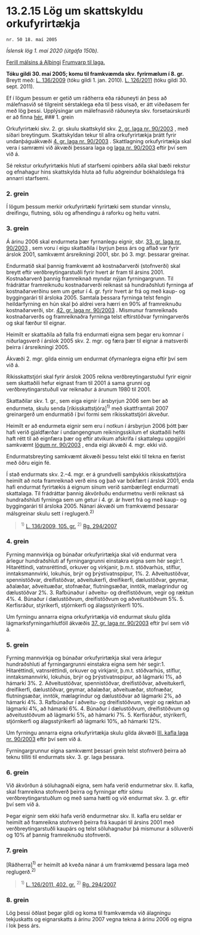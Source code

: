 # 13.2.15 Lög um skattskyldu orkufyrirtækja

`nr. 50 18. maí 2005`

_Íslensk lög 1. maí 2020 (útgáfa 150b)._

[Ferill málsins á Alþingi](https://www.althingi.is/thingstorf/thingmalalistar-eftir-thingum/ferill/?ltg=131&mnr=364)
[Frumvarp til laga.](https://www.althingi.is/altext/131/s/0419.html)

**Tóku gildi 30. maí 2005; komu til framkvæmda skv. fyrirmælum í 8. gr.**
Breytt með:
[L. 136/2009](https://althingi.is/altext/stjt/2009.136.html) (tóku gildi 1. jan. 2010).
[L. 126/2011](https://althingi.is/altext/stjt/2011.126.html) (tóku gildi 30. sept. 2011).

Ef í lögum þessum er getið um ráðherra eða ráðuneyti án þess að málefnasvið sé tilgreint sérstaklega eða til þess vísað, er átt viðeðasem fer með lög þessi. Upplýsingar um málefnasvið ráðuneyta skv. forsetaúrskurði er að finna [hér.](2018119.md) ### 1. grein



Orkufyrirtæki skv. 2. gr. skulu skattskyld skv. [2. gr. laga nr. 90/2003](2003090.md#G2) , með síðari breytingum. Skattskyldan tekur til allra orkufyrirtækja þrátt fyrir undanþáguákvæði [4. gr. laga nr. 90/2003](2003090.md#G4) . Skattlagning orkufyrirtækja skal vera í samræmi við ákvæði þessara laga og [laga nr. 90/2003](2003090.md) eftir því sem við á.

Sé rekstur orkufyrirtækis hluti af starfsemi opinbers aðila skal bæði rekstur og efnahagur hins skattskylda hluta að fullu aðgreindur bókhaldslega frá annarri starfsemi.

### 2. grein



Í lögum þessum merkir orkufyrirtæki fyrirtæki sem stundar vinnslu, dreifingu, flutning, sölu og afhendingu á raforku og heitu vatni.

### 3. grein



Á árinu 2006 skal endurmeta þær fyrnanlegu eignir, sbr. [33. gr. laga nr. 90/2003](2003090.md#G33) , sem voru í eigu skattaðila í byrjun þess árs og aflað var fyrir árslok 2001, samkvæmt ársreikningi 2001, sbr. þó 3. mgr. þessarar greinar.

Endurmatið skal þannig framkvæmt að kostnaðarverði (stofnverði) skal breytt eftir verðbreytingarstuðli fyrir hvert ár fram til ársins 2001. Kostnaðarverð þannig framreiknað myndar nýjan fyrningargrunn. Til frádráttar framreiknuðu kostnaðarverði reiknast sá hundraðshluti fyrninga af kostnaðarverðinu sem um getur í 4. gr. fyrir hvert ár frá og með kaup- og byggingarári til ársloka 2005. Samtala þessara fyrninga telst fengin heildarfyrning en hún skal þó aldrei vera hærri en 90% af framreiknuðu kostnaðarverði, sbr. [42. gr. laga nr. 90/2003](2003090.md#G42) . Mismunur framreiknaðs kostnaðarverðs og framreiknaðra fyrninga telst eftirstöðvar fyrningarverðs og skal færður til eignar.

Heimilt er skattaðila að falla frá endurmati eigna sem þegar eru komnar í niðurlagsverð í árslok 2005 skv. 2. mgr. og færa þær til eignar á matsverði þeirra í ársreikningi 2005.

Ákvæði 2. mgr. gilda einnig um endurmat ófyrnanlegra eigna eftir því sem við á.

Ríkisskattstjóri skal fyrir árslok 2005 reikna verðbreytingarstuðul fyrir eignir sem skattaðili hefur eignast fram til 2001 á sama grunni og verðbreytingarstuðull var reiknaður á árunum 1980 til 2001.

Skattaðilar skv. 1. gr., sem eiga eignir í ársbyrjun 2006 sem ber að endurmeta, skulu senda [ríkisskattstjóra]<sup>1)</sup> með skattframtali 2007 greinargerð um endurmatið í því formi sem ríkisskattstjóri ákveður.

Heimilt er að endurmeta eignir sem eru í notkun í ársbyrjun 2006 þótt þær hafi verið gjaldfærðar í undangengnum reikningsskilum ef skattaðili hefði haft rétt til að eignfæra þær og eftir atvikum afskrifa í skattalegu uppgjöri samkvæmt [lögum nr. 90/2003](2003090.md) , enda eigi ákvæði 4. mgr. ekki við.

Endurmatsbreyting samkvæmt ákvæði þessu telst ekki til tekna en færist með öðru eigin fé.

Í stað endurmats skv. 2.–4. mgr. er á grundvelli samþykkis ríkisskattstjóra heimilt að nota framreiknað verð eins og það var bókfært í árslok 2001, enda hafi endurmat fyrirtækis á eignum sínum verið sambærilegt endurmati skattalaga. Til frádráttar þannig ákvörðuðu endurmetnu verði reiknast sá hundraðshluti fyrninga sem um getur í 4. gr. ár hvert frá og með kaup- og byggingarári til ársloka 2005. Nánari ákvæði um framkvæmd þessarar málsgreinar skulu sett í reglugerð.<sup>2)</sup> 

> <sup>1)</sup> [L. 136/2009, 105. gr.](https://althingi.is/altext/stjt/2009.136.html) <sup>2)</sup> [Rg. 294/2007](https://althingi.ishttps://www.reglugerd.is/reglugerdir/allar/nr/294-2007)

### 4. grein



Fyrning mannvirkja og búnaðar orkufyrirtækja skal við endurmat vera árlegur hundraðshluti af fyrningargrunni einstakra eigna sem hér segir:1. Hitaréttindi, vatnsréttindi, orkuver og virkjanir, þ.m.t. stöðvarhús, stíflur, inntaksmannvirki, lokuhús, brýr og þrýstivatnspípur, 1%.
2. Aðveitustöðvar, spennistöðvar, dreifistöðvar, aðveitukerfi, dreifikerfi, dælustöðvar, geymar, aðalæðar, aðveituæðar, stofnæðar, flutningsæðar, inntök, mælagrindur og dælustöðvar 2%.
3. Rafbúnaður í aðveitu- og dreifistöðvum, vegir og ræktun 4%.
4. Búnaður í dælustöðvum, dreifistöðvum og aðveitustöðvum 5%.
5. Kerfisráður, stýrikerfi, stjórnkerfi og álagsstýrikerfi 10%.

Um fyrningu annarra eigna orkufyrirtækja við endurmat skulu gilda lágmarksfyrningarhlutföll ákvæðis [37. gr. laga nr. 90/2003](2003090.md#G37) eftir því sem við á.

### 5. grein



Fyrning mannvirkja og búnaðar orkufyrirtækja skal vera árlegur hundraðshluti af fyrningargrunni einstakra eigna sem hér segir:1. Hitaréttindi, vatnsréttindi, orkuver og virkjanir, þ.m.t. stöðvarhús, stíflur, inntaksmannvirki, lokuhús, brýr og þrýstivatnspípur, að lágmarki 1%, að hámarki 3%.
2. Aðveitustöðvar, spennistöðvar, dreifistöðvar, aðveitukerfi, dreifikerfi, dælustöðvar, geymar, aðalæðar, aðveituæðar, stofnæðar, flutningsæðar, inntök, mælagrindur og dælustöðvar að lágmarki 2%, að hámarki 4%.
3. Rafbúnaður í aðveitu- og dreifistöðvum, vegir og ræktun að lágmarki 4%, að hámarki 6%.
4. Búnaður í dælustöðvum, dreifistöðvum og aðveitustöðvum að lágmarki 5%, að hámarki 7%.
5. Kerfisráður, stýrikerfi, stjórnkerfi og álagsstýrikerfi að lágmarki 10%, að hámarki 12%.

Um fyrningu annarra eigna orkufyrirtækja skulu gilda ákvæði [III. kafla laga nr. 90/2003](2003090.md) eftir því sem við á.

Fyrningargrunnur eigna samkvæmt þessari grein telst stofnverð þeirra að teknu tilliti til endurmats skv. 3. gr. laga þessara.

### 6. grein



Við ákvörðun á söluhagnaði eigna, sem hafa verið endurmetnar skv. II. kafla, skal framreikna stofnverð þeirra og fyrningar eftir sömu verðbreytingarstuðlum og með sama hætti og við endurmat skv. 3. gr. eftir því sem við á.

Þegar eignir sem ekki hafa verið endurmetnar skv. II. kafla eru seldar er heimilt að framreikna stofnverð þeirra frá kaupári til ársins 2001 með verðbreytingarstuðli kaupárs og telst söluhagnaður þá mismunur á söluverði og 10% af þannig framreiknuðu stofnverði.

### 7. grein



[Ráðherra]<sup>1)</sup> er heimilt að kveða nánar á um framkvæmd þessara laga með reglugerð.<sup>2)</sup> 

> <sup>1)</sup> [L. 126/2011, 402. gr.](https://althingi.is/altext/stjt/2011.126.html) <sup>2)</sup> [Rg. 294/2007](https://althingi.ishttps://www.reglugerd.is/reglugerdir/allar/nr/294-2007)

### 8. grein



Lög þessi öðlast þegar gildi og koma til framkvæmda við álagningu tekjuskatts og eignarskatts á árinu 2007 vegna tekna á árinu 2006 og eigna í lok þess árs.
